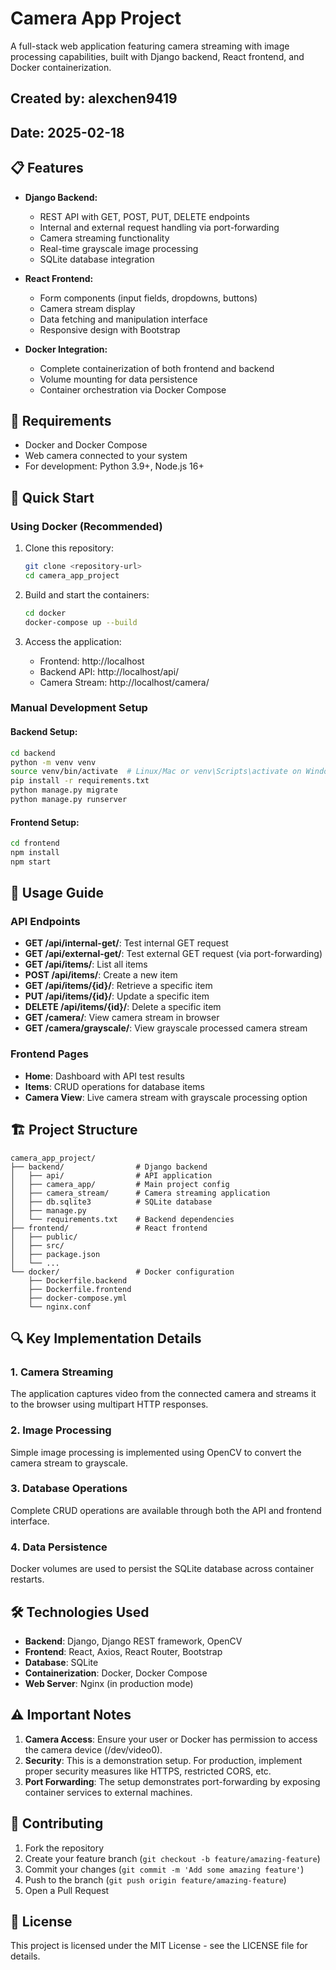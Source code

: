 # Camera App Project

A full-stack web application featuring camera streaming with image processing capabilities, built with Django backend, React frontend, and Docker containerization.

## Created by: alexchen9419
## Date: 2025-02-18

## 📋 Features

- **Django Backend:**
  - REST API with GET, POST, PUT, DELETE endpoints
  - Internal and external request handling via port-forwarding
  - Camera streaming functionality
  - Real-time grayscale image processing
  - SQLite database integration

- **React Frontend:**
  - Form components (input fields, dropdowns, buttons)
  - Camera stream display
  - Data fetching and manipulation interface
  - Responsive design with Bootstrap

- **Docker Integration:**
  - Complete containerization of both frontend and backend
  - Volume mounting for data persistence
  - Container orchestration via Docker Compose

## 🔧 Requirements

- Docker and Docker Compose
- Web camera connected to your system
- For development: Python 3.9+, Node.js 16+

## 🚀 Quick Start

### Using Docker (Recommended)

1. Clone this repository:
   ```bash
   git clone <repository-url>
   cd camera_app_project
   ```

2. Build and start the containers:
   ```bash
   cd docker
   docker-compose up --build
   ```

3. Access the application:
   - Frontend: http://localhost
   - Backend API: http://localhost/api/
   - Camera Stream: http://localhost/camera/

### Manual Development Setup

#### Backend Setup:
```bash
cd backend
python -m venv venv
source venv/bin/activate  # Linux/Mac or venv\Scripts\activate on Windows
pip install -r requirements.txt
python manage.py migrate
python manage.py runserver
```

#### Frontend Setup:
```bash
cd frontend
npm install
npm start
```

## 📖 Usage Guide

### API Endpoints

- **GET /api/internal-get/**: Test internal GET request
- **GET /api/external-get/**: Test external GET request (via port-forwarding)
- **GET /api/items/**: List all items
- **POST /api/items/**: Create a new item
- **GET /api/items/{id}/**: Retrieve a specific item
- **PUT /api/items/{id}/**: Update a specific item
- **DELETE /api/items/{id}/**: Delete a specific item
- **GET /camera/**: View camera stream in browser
- **GET /camera/grayscale/**: View grayscale processed camera stream

### Frontend Pages

- **Home**: Dashboard with API test results
- **Items**: CRUD operations for database items
- **Camera View**: Live camera stream with grayscale processing option

## 🏗️ Project Structure

```
camera_app_project/
├── backend/                # Django backend
│   ├── api/                # API application
│   ├── camera_app/         # Main project config
│   ├── camera_stream/      # Camera streaming application
│   ├── db.sqlite3          # SQLite database
│   ├── manage.py
│   └── requirements.txt    # Backend dependencies
├── frontend/               # React frontend
│   ├── public/
│   ├── src/
│   ├── package.json
│   └── ...
└── docker/                 # Docker configuration
    ├── Dockerfile.backend
    ├── Dockerfile.frontend
    ├── docker-compose.yml
    └── nginx.conf
```

## 🔍 Key Implementation Details

### 1. Camera Streaming
The application captures video from the connected camera and streams it to the browser using multipart HTTP responses.

### 2. Image Processing
Simple image processing is implemented using OpenCV to convert the camera stream to grayscale.

### 3. Database Operations
Complete CRUD operations are available through both the API and frontend interface.

### 4. Data Persistence
Docker volumes are used to persist the SQLite database across container restarts.

## 🛠️ Technologies Used

- **Backend**: Django, Django REST framework, OpenCV
- **Frontend**: React, Axios, React Router, Bootstrap
- **Database**: SQLite
- **Containerization**: Docker, Docker Compose
- **Web Server**: Nginx (in production mode)

## ⚠️ Important Notes

1. **Camera Access**: Ensure your user or Docker has permission to access the camera device (/dev/video0).
2. **Security**: This is a demonstration setup. For production, implement proper security measures like HTTPS, restricted CORS, etc.
3. **Port Forwarding**: The setup demonstrates port-forwarding by exposing container services to external machines.

## 🤝 Contributing

1. Fork the repository
2. Create your feature branch (`git checkout -b feature/amazing-feature`)
3. Commit your changes (`git commit -m 'Add some amazing feature'`)
4. Push to the branch (`git push origin feature/amazing-feature`)
5. Open a Pull Request

## 📄 License

This project is licensed under the MIT License - see the LICENSE file for details.
